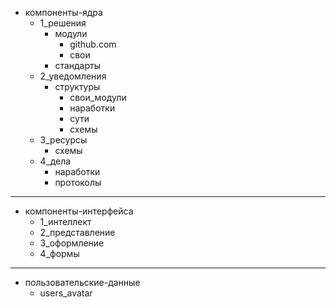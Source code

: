 + компоненты-ядра
  + 1_решения
    + модули
      + github.com
      + свои
    + стандарты
  + 2_уведомления
    + структуры
      + свои_модули
      + наработки
      + сути
      + схемы
  + 3_ресурсы
    + схемы
  + 4_дела
    + наработки
    + протоколы

<hr>

+ компоненты-интерфейса
  + 1_интеллект
  + 2_представление
  + 3_оформление
  + 4_формы

<hr>
  
+ пользовательские-данные
  + users_avatar